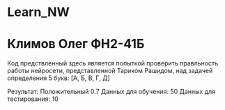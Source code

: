 # Learn_NW
# Климов Олег ФН2-41Б
Код предствленный здесь является попыткой проверить правльность работы нейросети, представленной Тариком Рашидом, над задачей определения 5 букв:
[А, Б, В, Г, Д]

Результат: Положительный 0.7
Данных для обучения: 50
Данных для тестирования: 10
